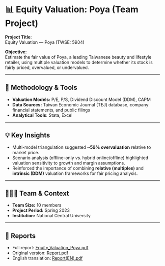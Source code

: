 # 📊 Equity Valuation: Poya (Team Project)

**Project Title:**  
Equity Valuation — Poya (TWSE: 5904)

**Objective:**  
Estimate the fair value of Poya, a leading Taiwanese beauty and lifestyle retailer, using multiple valuation models to determine whether its stock is fairly priced, overvalued, or undervalued.

---

## 🧮 Methodology & Tools

- **Valuation Models:** P/E, P/S, Dividend Discount Model (DDM), CAPM  
- **Data Sources:** Taiwan Economic Journal (TEJ) database, company financial statements, and public filings  
- **Analytical Tools:** Stata, Excel  

---

## 💡 Key Insights

- Multi-model triangulation suggested **~59% overvaluation** relative to market price.  
- Scenario analysis (offline-only vs. hybrid online/offline) highlighted valuation sensitivity to growth and margin assumptions.  
- Reinforced the importance of combining **relative (multiples)** and **intrinsic (DDM)** valuation frameworks for fair pricing analysis.  

---

## 🧑‍🤝‍🧑 Team & Context

- **Team Size:** 10 members  
- **Project Period:** Spring 2023  
- **Institution:** National Central University

---

## 📄 Reports

- Full report: [Equity_Valuation_Poya.pdf](Equity_Valuation_Poya.pdf)  
- Original version: [Report.pdf](Report.pdf)  
- English translation: [Report(EN).pdf](Report(EN).pdf)
